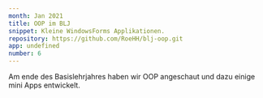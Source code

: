 ```yaml
---
month: Jan 2021
title: OOP im BLJ
snippet: Kleine WindowsForms Applikationen.
repository: https://github.com/RoeHH/blj-oop.git
app: undefined
number: 6
---
```


Am ende des Basislehrjahres haben wir OOP angeschaut und dazu einige mini Apps
entwickelt.
